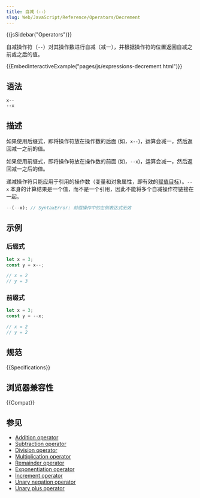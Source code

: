 ```yaml
---
title: 自减（--）
slug: Web/JavaScript/Reference/Operators/Decrement
---
```


{{jsSidebar("Operators")}}

自减操作符（`--`）对其操作数进行自减（减一），并根据操作符的位置返回自减之前或之后的值。

{{EmbedInteractiveExample("pages/js/expressions-decrement.html")}}

## 语法

```js-nolint
x--
--x
```

## 描述

如果使用后缀式，即将操作符放在操作数的后面 (如，`x--`)，运算会减一，然后返回减一之前的值。

如果使用前缀式，即将操作符放在操作数的前面 (如，`--x`)，运算会减一，然后返回减一之后的值。

递减操作符只能应用于引用的操作数（变量和对象属性，即有效的[赋值目标](/zh-CN/docs/Web/JavaScript/Reference/Operators/Assignment)）。`--x` 本身的计算结果是一个值，而不是一个引用，因此不能将多个自减操作符链接在一起。

```js example-bad
--(--x); // SyntaxError: 前缀操作中的左侧表达式无效
```

## 示例

### 后缀式

```js
let x = 3;
const y = x--;

// x = 2
// y = 3
```

### 前缀式

```js
let x = 3;
const y = --x;

// x = 2
// y = 2
```

## 规范

{{Specifications}}

## 浏览器兼容性

{{Compat}}

## 参见

- [Addition operator](/zh-CN/docs/Web/JavaScript/Reference/Operators/Addition)
- [Subtraction operator](/zh-CN/docs/Web/JavaScript/Reference/Operators/Subtraction)
- [Division operator](/zh-CN/docs/Web/JavaScript/Reference/Operators/Division)
- [Multiplication operator](/zh-CN/docs/Web/JavaScript/Reference/Operators/Multiplication)
- [Remainder operator](/zh-CN/docs/Web/JavaScript/Reference/Operators/Remainder)
- [Exponentiation operator](/zh-CN/docs/Web/JavaScript/Reference/Operators/Exponentiation)
- [Increment operator](/zh-CN/docs/Web/JavaScript/Reference/Operators/Increment)
- [Unary negation operator](/zh-CN/docs/Web/JavaScript/Reference/Operators/Unary_negation)
- [Unary plus operator](/zh-CN/docs/Web/JavaScript/Reference/Operators/Unary_plus)
